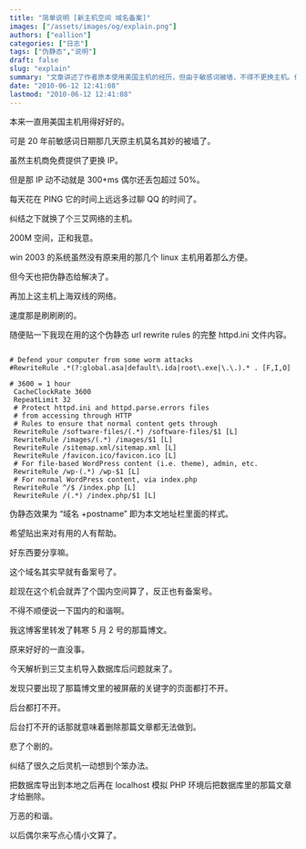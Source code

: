 ```yaml
---
title: "简单说明 [新主机空间 域名备案]"
images: ["/assets/images/og/explain.png"]
authors: ["eallion"]
categories: ["日志"]
tags: ["伪静态","说明"]
draft: false
slug: "explain"
summary: "文章讲述了作者原本使用美国主机的经历，但由于敏感词被墙，不得不更换主机。作者选择了三艾网络的主机，并解决了伪静态问题。文章还提到作者的博客因为转发韩寒的博文而受到和谐影响，导致部分页面无法打开。最后，作者通过在本地模拟 PHP 环境删除数据库中相关文章来解决问题，并表示以后会偶尔写一些心情小文。"
date: "2010-06-12 12:41:08"
lastmod: "2010-06-12 12:41:08"
---
```


本来一直用美国主机用得好好的。

可是 20 年前敏感词日期那几天原主机莫名其妙的被墙了。

虽然主机商免费提供了更换 IP。

但是那 IP 动不动就是 300+ms 偶尔还丢包超过 50%。

每天花在 PING 它的时间上远远多过聊 QQ 的时间了。

纠结之下就换了个三艾网络的主机。

200M 空间，正和我意。

win 2003 的系统虽然没有原来用的那几个 linux 主机用着那么方便。

但今天也把伪静态给解决了。

再加上这主机上海双线的网络。

速度那是刷刷刷的。

随便贴一下我现在用的这个伪静态 url rewrite rules 的完整 httpd.ini 文件内容。

```[ISAPI_Rewrite]

# Defend your computer from some worm attacks
#RewriteRule .*(?:global.asa|default\.ida|root\.exe|\.\.).* . [F,I,O]

# 3600 = 1 hour
 CacheClockRate 3600
 RepeatLimit 32
 # Protect httpd.ini and httpd.parse.errors files
 # from accessing through HTTP
 # Rules to ensure that normal content gets through
 RewriteRule /software-files/(.*) /software-files/$1 [L]
 RewriteRule /images/(.*) /images/$1 [L]
 RewriteRule /sitemap.xml/sitemap.xml [L]
 RewriteRule /favicon.ico/favicon.ico [L]
 # For file-based WordPress content (i.e. theme), admin, etc.
 RewriteRule /wp-(.*) /wp-$1 [L]
 # For normal WordPress content, via index.php
 RewriteRule ^/$ /index.php [L]
 RewriteRule /(.*) /index.php/$1 [L]
 ```

伪静态效果为 “域名 +postname” 即为本文地址栏里面的样式。

希望贴出来对有用的人有帮助。

好东西要分享嘛。

这个域名其实早就有备案号了。

趁现在这个机会就弄了个国内空间算了，反正也有备案号。

不得不顺便说一下国内的和谐啊。

我这博客里转发了韩寒 5 月 2 号的那篇博文。

原来好好的一直没事。

今天解析到三艾主机导入数据库后问题就来了。

发现只要出现了那篇博文里的被屏蔽的关键字的页面都打不开。

后台都打不开。

后台打不开的话那就意味着删除那篇文章都无法做到。

悲了个剧的。

纠结了很久之后灵机一动想到个笨办法。

把数据库导出到本地之后再在 localhost 模拟 PHP 环境后把数据库里的那篇文章才给删除。

万恶的和谐。

以后偶尔来写点心情小文算了。
